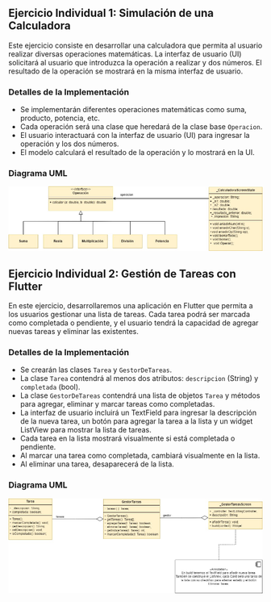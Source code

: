 ## Ejercicio Individual 1: Simulación de una Calculadora

Este ejercicio consiste en desarrollar una calculadora que permita al usuario realizar diversas operaciones matemáticas. La interfaz de usuario (UI) solicitará al usuario que introduzca la operación a realizar y dos números. El resultado de la operación se mostrará en la misma interfaz de usuario.

### Detalles de la Implementación
- Se implementarán diferentes operaciones matemáticas como suma, producto, potencia, etc.
- Cada operación será una clase que heredará de la clase base `Operacion`.
- El usuario interactuará con la interfaz de usuario (UI) para ingresar la operación y los dos números.
- El modelo calculará el resultado de la operación y lo mostrará en la UI.

### Diagrama UML
![Enlace al diagrama UML](flutter-calculadora.jpg)

## Ejercicio Individual 2: Gestión de Tareas con Flutter

En este ejercicio, desarrollaremos una aplicación en Flutter que permita a los usuarios gestionar una lista de tareas. Cada tarea podrá ser marcada como completada o pendiente, y el usuario tendrá la capacidad de agregar nuevas tareas y eliminar las existentes.

### Detalles de la Implementación
- Se crearán las clases `Tarea` y `GestorDeTareas`.
- La clase `Tarea` contendrá al menos dos atributos: `descripcion` (String) y `completada` (bool).
- La clase `GestorDeTareas` contendrá una lista de objetos `Tarea` y métodos para agregar, eliminar y marcar tareas como completadas.
- La interfaz de usuario incluirá un TextField para ingresar la descripción de la nueva tarea, un botón para agregar la tarea a la lista y un widget ListView para mostrar la lista de tareas.
- Cada tarea en la lista mostrará visualmente si está completada o pendiente.
- Al marcar una tarea como completada, cambiará visualmente en la lista.
- Al eliminar una tarea, desaparecerá de la lista.

### Diagrama UML
![Enlace al diagrama UML](flutter-gestortareas.jpg)

